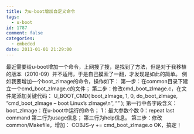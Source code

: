 ```yaml
---
title: 为u-boot增加自定义命令
tags:
  - u-boot
id: 1787
comment: false
categories:
  - embeded
date: 2011-01-01 21:29:00
---
```


最近需要给u-boot增加一个命令，上网搜了搜，是找到了方法，但是对于我移植的版本（2010-09）并不适用，于是自己摸索了一翻，才发现是如此的简单。
例如我要增加一个boot_zImage的命令，操作如下：
第一步：在common目录下建立一个cmd_boot_zImage.c的文件；
第二步：修改cmd_boot_zImage.c，在文件尾添加关键代码：
U_BOOT_CMD(
boot_zImage, 1, 0,      do_boot_zImage,
“cmd_boot_zImage – boot Linux’s zImage\n”,
“”
);
第一行中各字段含义：
boot_zImage：在u-boot中运行的命令；
1：最大参数个数
0：repeat last command
第二行为usage信息；
第三行为help信息。
第三步：修改common/Makefile，增加：
COBJS-y += cmd_boot_zImage.o
OK，搞定！